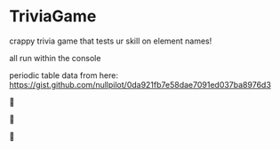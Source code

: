 # TriviaGame
crappy trivia game that tests ur skill on element names!

all run within the console

periodic table data from here: https://gist.github.com/nullpilot/0da921fb7e58dae7091ed037ba8976d3




:eyes:

:nose:

:lips:
